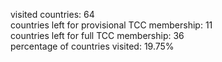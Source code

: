 visited countries: 64<br>
countries left for provisional TCC membership: 11<br>
countries left for full TCC membership: 36<br>
percentage of countries visited: 19.75%<br>
